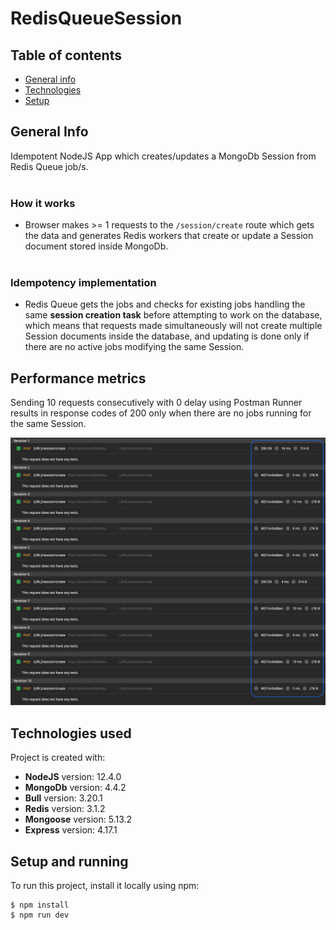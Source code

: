 # RedisQueueSession

## Table of contents
* [General info](#general-info)
* [Technologies](#technologies-used)
* [Setup](#setup-and-running)

## General Info
Idempotent NodeJS App which creates/updates a MongoDb Session from Redis Queue job/s.
<br/> <br/>
### How it works
- Browser makes >= 1 requests to the `/session/create` route which gets the data and generates Redis workers that create or update a Session document stored inside MongoDb.
<br/> <br/>
### Idempotency implementation
- Redis Queue gets the jobs and checks for existing jobs handling the same **session creation task** before attempting to work on the database, which means that requests made simultaneously will not create multiple Session documents inside the database, and updating is done only if there are no active jobs modifying the same Session.

## Performance metrics
Sending 10 requests consecutively with 0 delay using Postman Runner results in response codes of 200 only when there are no jobs running for the same Session.
<br/>

![Performace metrics](./session_creation_performance.png?raw=true "Performance Metrics")

	
## Technologies used
Project is created with:
* **NodeJS** version: 12.4.0
* **MongoDb** version: 4.4.2
* **Bull** version: 3.20.1
* **Redis** version: 3.1.2
* **Mongoose** version: 5.13.2
* **Express** version: 4.17.1
	
## Setup and running
To run this project, install it locally using npm:

```
$ npm install
$ npm run dev
```
